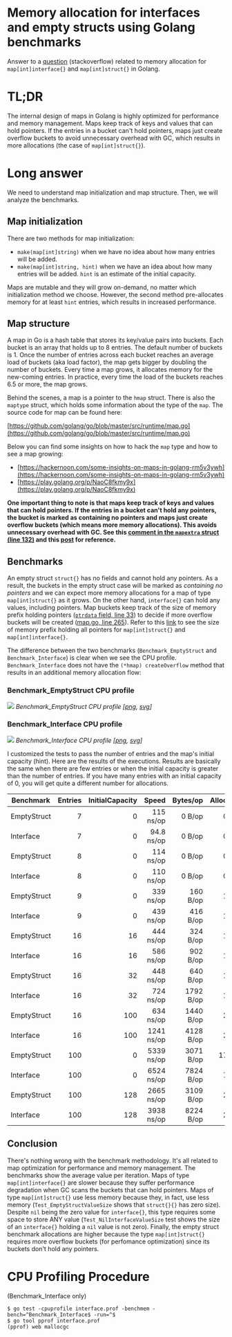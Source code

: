 # Memory allocation for interfaces and empty structs using Golang benchmarks

Answer to a [question](https://stackoverflow.com/questions/65258003/memory-allocation-of-mapintinterface-vs-mapintstruct) (stackoverflow) related to memory allocation for `map[int]interface{}` and `map[int]struct{}` in Golang.

# TL;DR

The internal design of maps in Golang is highly optimized for performance and memory management. Maps keep track of keys and values that can hold pointers. If the entries in a bucket can't hold pointers, maps just create overflow buckets to avoid unnecessary overhead with GC, which results in more allocations (the case of `map[int]struct{}`).

# Long answer

We need to understand map initialization and map structure. Then, we will analyze the benchmarks.

## Map initialization

There are two methods for map initialization:

- `make(map[int]string)` when we have no idea about how many entries will be added.
- `make(map[int]string, hint)` when we have an idea about how many entries will be added. `hint` is an estimate of the initial capacity.

Maps are mutable and they will grow on-demand, no matter which initialization method we choose. However, the second method pre-allocates memory for at least `hint` entries, which results in increased performance.

## Map structure

A map in Go is a hash table that stores its key/value pairs into buckets. Each bucket is an array that holds up to 8 entries. The default number of buckets is 1. Once the number of entries across each bucket reaches an average load of buckets (aka load factor), the map gets bigger by doubling the number of buckets. Every time a map grows, it allocates memory for the new-coming entries. In practice, every time the load of the buckets reaches 6.5 or more, the map grows.

Behind the scenes, a map is a pointer to the `hmap` struct. There is also the `maptype` struct, which holds some information about the type of the `map`. The source code for map can be found here:

[https://github.com/golang/go/blob/master/src/runtime/map.go](https://github.com/golang/go/blob/master/src/runtime/map.go)

Below you can find some insights on how to hack the `map` type and how to see a map growing:
- [https://hackernoon.com/some-insights-on-maps-in-golang-rm5v3ywh](https://hackernoon.com/some-insights-on-maps-in-golang-rm5v3ywh)
- [https://play.golang.org/p/NaoC8fkmy9x](https://play.golang.org/p/NaoC8fkmy9x)

**One important thing to note is that maps keep track of keys and values that can hold pointers. If the entries in a bucket can't hold any pointers, the bucket is marked as containing no pointers and maps just create overflow buckets (which means more memory allocations). This avoids unnecessary overhead with GC. See this [comment in the `mapextra` struct (line 132)](https://github.com/golang/go/blob/682a1d2176b02337460aeede0ff9e49429525195/src/runtime/map.go#L132) and this [post](https://www.komu.engineer/blogs/go-gc-maps) for reference.**

## Benchmarks

An empty struct `struct{}` has no fields and cannot hold any pointers. As a result, the buckets in the empty struct case will be marked as *containing no pointers* and we can expect more memory allocations for a map of type `map[int]struct{}` as it grows. On the other hand, `interface{}` can hold any values, including pointers. Map buckets keep track of the size of memory prefix holding pointers ([`ptrdata` field, line 33](https://github.com/golang/go/blob/cd99385ff4a4b7534c71bb92420da6f462c5598e/src/runtime/type.go#L33)) to decide if more overflow buckets will be created ([map.go, line 265](https://github.com/golang/go/blob/b634f5d97a6e65f19057c00ed2095a1a872c7fa8/src/runtime/map.go#L265)). Refer to this [link](https://play.golang.org/p/_-QKWu1GBnr) to see the size of memory prefix holding all pointers for `map[int]struct{}` and `map[int]interface{}`.

The difference between the two benchmarks (`Benchmark_EmptyStruct` and `Benchmark_Interface`) is clear when we see the CPU profile. `Benchmark_Interface` does not have the `(*hmap) createOverflow` method that results in an additional memory allocation flow:

### Benchmark_EmptyStruct CPU profile

![](https://raw.githubusercontent.com/ricardoerikson/benchmark-golang-maps/main/map_empty_struct_cpu_profile.png)
*Benchmark_EmptyStruct CPU profile [[png](https://raw.githubusercontent.com/ricardoerikson/benchmark-golang-maps/main/map_empty_struct_cpu_profile.png), [svg](https://raw.githubusercontent.com/ricardoerikson/benchmark-golang-maps/main/map_empty_struct_cpu_profile.svg)]*

### Benchmark_Interface CPU profile

![](https://raw.githubusercontent.com/ricardoerikson/benchmark-golang-maps/main/map_interface_cpu_profile.png)
*Benchmark_Interface CPU profile [[png](https://raw.githubusercontent.com/ricardoerikson/benchmark-golang-maps/main/map_interface_cpu_profile.png), [svg](https://raw.githubusercontent.com/ricardoerikson/benchmark-golang-maps/main/map_interface_cpu_profile.svg)]*

I customized the tests to pass the number of entries and the map's initial capacity (hint). Here are the results of the executions. Results are basically the same when there are few entries or when the initial capacity is greater than the number of entries. If you have many entries with an initial capacity of 0, you will get quite a different number for allocations.

| Benchmark   | Entries | InitialCapacity |      Speed |  Bytes/op | Allocations/op |
| ----------- | ------: | --------------: | ---------: | --------: | -------------: |
| EmptyStruct |       7 |               0 |  115 ns/op |    0 B/op |    0 allocs/op |
| Interface   |       7 |               0 | 94.8 ns/op |    0 B/op |    0 allocs/op |
| EmptyStruct |       8 |               0 |  114 ns/op |    0 B/op |    0 allocs/op |
| Interface   |       8 |               0 |  110 ns/op |    0 B/op |    0 allocs/op |
| EmptyStruct |       9 |               0 |  339 ns/op |  160 B/op |    1 allocs/op |
| Interface   |       9 |               0 |  439 ns/op |  416 B/op |    1 allocs/op |
| EmptyStruct |      16 |              16 |  444 ns/op |  324 B/op |    1 allocs/op |
| Interface   |      16 |              16 |  586 ns/op |  902 B/op |    1 allocs/op |
| EmptyStruct |      16 |              32 |  448 ns/op |  640 B/op |    1 allocs/op |
| Interface   |      16 |              32 |  724 ns/op | 1792 B/op |    1 allocs/op |
| EmptyStruct |      16 |             100 |  634 ns/op | 1440 B/op |    2 allocs/op |
| Interface   |      16 |             100 | 1241 ns/op | 4128 B/op |    2 allocs/op |
| EmptyStruct |     100 |               0 | 5339 ns/op | 3071 B/op |   17 allocs/op |
| Interface   |     100 |               0 | 6524 ns/op | 7824 B/op |    7 allocs/op |
| EmptyStruct |     100 |             128 | 2665 ns/op | 3109 B/op |    2 allocs/op |
| Interface   |     100 |             128 | 3938 ns/op | 8224 B/op |    2 allocs/op |

## Conclusion

There's nothing wrong with the benchmark methodology. It's all related to map optimization for performance and memory management. The benchmarks show the average value per iteration. Maps of type `map[int]interface{}` are slower because they suffer performance degradation when GC scans the buckets that can hold pointers. Maps of type `map[int]struct{}` use less memory because they, in fact, use less memory (`Test_EmptyStructValueSize` shows that `struct{}{}` has zero size). Despite `nil` being the zero value for `interface{}`, this type requires some space to store ANY value (`Test_NilInterfaceValueSize` test shows the size of an `interface{}` holding a `nil` value is not zero). Finally, the empty struct benchmark allocations are higher because the type `map[int]struct{}` requires more overflow buckets (for perfomance optimization) since its buckets don't hold any pointers.

# CPU Profiling Procedure

(Benchmark_Interface only)

```
$ go test -cpuprofile interface.prof -benchmem -bench=^Benchmark_Interface$ -run=^$
$ go tool pprof interface.prof
(pprof) web mallocgc
```
